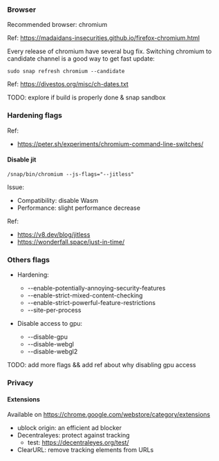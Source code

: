 ### Browser

Recommended browser: chromium

Ref: https://madaidans-insecurities.github.io/firefox-chromium.html

Every release of chromium have several bug fix. Switching chromium to candidate channel is a good way to get fast update: 

    sudo snap refresh chromium --candidate
    
Ref: https://divestos.org/misc/ch-dates.txt    

TODO: explore if build is properly done & snap sandbox

### Hardening flags

Ref:
* https://peter.sh/experiments/chromium-command-line-switches/

#### Disable jit

    /snap/bin/chromium --js-flags="--jitless"

Issue:
* Compatibility: disable Wasm
* Performance: slight performance decrease

Ref:
* https://v8.dev/blog/jitless
* https://wonderfall.space/just-in-time/

### Others flags

* Hardening:
  * --enable-potentially-annoying-security-features
  * --enable-strict-mixed-content-checking
  * --enable-strict-powerful-feature-restrictions
  * --site-per-process

* Disable access to gpu:
  * --disable-gpu 
  * --disable-webgl 
  * --disable-webgl2   

TODO: add more flags && add ref about why disabling gpu access

### Privacy

#### Extensions

Available on https://chrome.google.com/webstore/category/extensions

* ublock origin: an efficient ad blocker
* Decentraleyes: protect against tracking
  * test: https://decentraleyes.org/test/
* ClearURL: remove tracking elements from URLs



